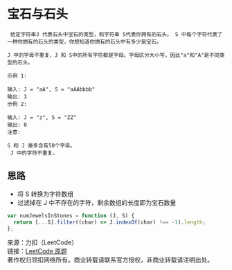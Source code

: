 # 宝石与石头

```text
 给定字符串J 代表石头中宝石的类型，和字符串 S代表你拥有的石头。 S 中每个字符代表了一种你拥有的石头的类型，你想知道你拥有的石头中有多少是宝石。

J 中的字母不重复，J 和 S中的所有字符都是字母。字母区分大小写，因此"a"和"A"是不同类型的石头。

示例 1:

输入: J = "aA", S = "aAAbbbb"
输出: 3
示例 2:

输入: J = "z", S = "ZZ"
输出: 0
注意:

S 和 J 最多含有50个字母。
 J 中的字符不重复。
```

## 思路

- 将 S 转换为字符数组
- 过滤掉在 J 中不存在的字符，剩余数组的长度即为宝石数量

```js
var numJewelsInStones = function (J, S) {
  return [...S].filter((char) => J.indexOf(char) !== -1).length;
};
```

来源：力扣（LeetCode）  
链接：[LeetCode 原题](https://leetcode-cn.com/problems/jewels-and-stones)  
著作权归领扣网络所有。商业转载请联系官方授权，非商业转载请注明出处。
